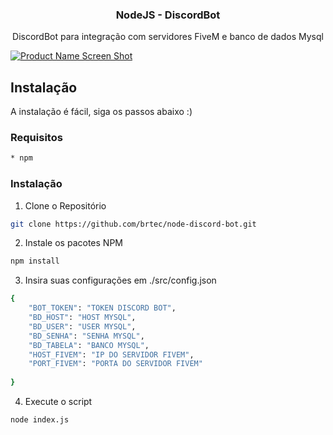 
<!-- PROJECT LOGO -->

<p align="center">
  

  <h3 align="center">NodeJS - DiscordBot</h3>

  <p align="center">
    DiscordBot para integração com servidores FiveM e banco de dados Mysql
    <br />
  </p>
</p>

[![Product Name Screen Shot][product-screenshot]]()

<!-- GETTING STARTED -->
## Instalação

A instalação é fácil, siga os passos abaixo :)

### Requisitos
```sh
* npm
```

### Instalação

1. Clone o Repositório
```sh
git clone https://github.com/brtec/node-discord-bot.git
```

2. Instale os pacotes NPM
```sh
npm install
```

3. Insira suas configurações em ./src/config.json 
```sh
{
    "BOT_TOKEN": "TOKEN DISCORD BOT",
	"BD_HOST": "HOST MYSQL",
	"BD_USER": "USER MYSQL",
	"BD_SENHA": "SENHA MYSQL",
	"BD_TABELA": "BANCO MYSQL",
	"HOST_FIVEM": "IP DO SERVIDOR FIVEM",
	"PORT_FIVEM": "PORTA DO SERVIDOR FIVEM"
	
}
```

4. Execute o script
```sh
node index.js
```

[product-screenshot]: https://cdn.discordapp.com/attachments/761310924292096000/774772451526574120/unknown.png